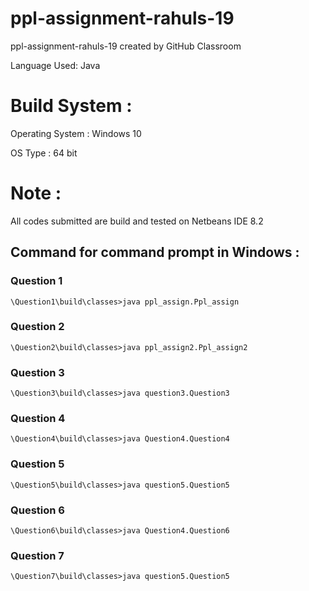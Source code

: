 # ppl-assignment-rahuls-19
ppl-assignment-rahuls-19 created by GitHub Classroom

Language Used: Java
# Build System :

Operating System : Windows 10

OS Type : 64 bit

# Note :
All codes submitted are build and tested on Netbeans IDE 8.2

## Command for command prompt in Windows :

### Question 1
```
\Question1\build\classes>java ppl_assign.Ppl_assign
```
### Question 2
```
\Question2\build\classes>java ppl_assign2.Ppl_assign2
```
### Question 3
```
\Question3\build\classes>java question3.Question3
```
### Question 4
```
\Question4\build\classes>java Question4.Question4
```
### Question 5
```
\Question5\build\classes>java question5.Question5
```
### Question 6
```
\Question6\build\classes>java Question4.Question6
```
### Question 7
```
\Question7\build\classes>java question5.Question5
```
